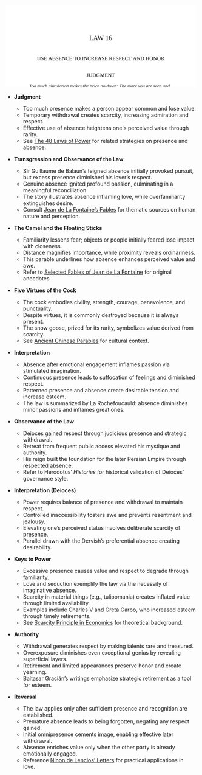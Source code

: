 ![16-absence](16-absence.best.png)

- **Judgment**  
  - Too much presence makes a person appear common and lose value.  
  - Temporary withdrawal creates scarcity, increasing admiration and respect.  
  - Effective use of absence heightens one's perceived value through rarity.  
  - See [The 48 Laws of Power](https://en.wikipedia.org/wiki/The_48_Laws_of_Power) for related strategies on presence and absence.

- **Transgression and Observance of the Law**  
  - Sir Guillaume de Balaun’s feigned absence initially provoked pursuit, but excess presence diminished his lover’s respect.  
  - Genuine absence ignited profound passion, culminating in a meaningful reconciliation.  
  - The story illustrates absence inflaming love, while overfamiliarity extinguishes desire.  
  - Consult [Jean de La Fontaine’s Fables](https://en.wikipedia.org/wiki/Jean_de_La_Fontaine) for thematic sources on human nature and perception.

- **The Camel and the Floating Sticks**  
  - Familiarity lessens fear; objects or people initially feared lose impact with closeness.  
  - Distance magnifies importance, while proximity reveals ordinariness.  
  - This parable underlines how absence enhances perceived value and awe.  
  - Refer to [Selected Fables of Jean de La Fontaine](https://www.gutenberg.org/ebooks/21339) for original anecdotes.

- **Five Virtues of the Cock**  
  - The cock embodies civility, strength, courage, benevolence, and punctuality.  
  - Despite virtues, it is commonly destroyed because it is always present.  
  - The snow goose, prized for its rarity, symbolizes value derived from scarcity.  
  - See [Ancient Chinese Parables](https://archive.org/details/ancientchinesepar00yuhs) for cultural context.

- **Interpretation**  
  - Absence after emotional engagement inflames passion via stimulated imagination.  
  - Continuous presence leads to suffocation of feelings and diminished respect.  
  - Patterned presence and absence create desirable tension and increase esteem.  
  - The law is summarized by La Rochefoucauld: absence diminishes minor passions and inflames great ones.

- **Observance of the Law**  
  - Deioces gained respect through judicious presence and strategic withdrawal.  
  - Retreat from frequent public access elevated his mystique and authority.  
  - His reign built the foundation for the later Persian Empire through respected absence.  
  - Refer to Herodotus’ *Histories* for historical validation of Deioces’ governance style.

- **Interpretation (Deioces)**  
  - Power requires balance of presence and withdrawal to maintain respect.  
  - Controlled inaccessibility fosters awe and prevents resentment and jealousy.  
  - Elevating one’s perceived status involves deliberate scarcity of presence.  
  - Parallel drawn with the Dervish’s preferential absence creating desirability.

- **Keys to Power**  
  - Excessive presence causes value and respect to degrade through familiarity.  
  - Love and seduction exemplify the law via the necessity of imaginative absence.  
  - Scarcity in material things (e.g., tulipomania) creates inflated value through limited availability.  
  - Examples include Charles V and Greta Garbo, who increased esteem through timely retirements.  
  - See [Scarcity Principle in Economics](https://en.wikipedia.org/wiki/Scarcity) for theoretical background.

- **Authority**  
  - Withdrawal generates respect by making talents rare and treasured.  
  - Overexposure diminishes even exceptional genius by revealing superficial layers.  
  - Retirement and limited appearances preserve honor and create yearning.  
  - Baltasar Gracián’s writings emphasize strategic retirement as a tool for esteem.

- **Reversal**  
  - The law applies only after sufficient presence and recognition are established.  
  - Premature absence leads to being forgotten, negating any respect gained.  
  - Initial omnipresence cements image, enabling effective later withdrawal.  
  - Absence enriches value only when the other party is already emotionally engaged.  
  - Reference [Ninon de Lenclos’ Letters](https://en.wikipedia.org/wiki/Ninon_de_Lenclos) for practical applications in love.
